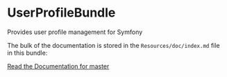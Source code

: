 # UserProfileBundle

Provides user profile management for Symfony

The bulk of the documentation is stored in the `Resources/doc/index.md` file in this bundle:

[Read the Documentation for master](https://github.com/LapaLabs/UserProfileBundle/blob/master/Resources/doc/index.md)

